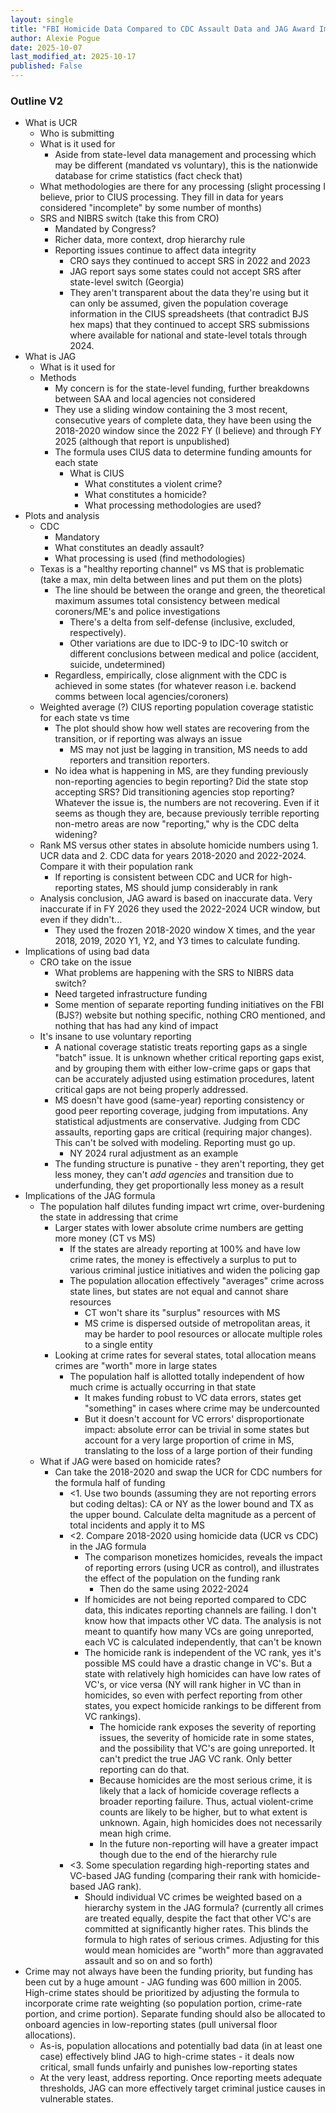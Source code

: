 ```yaml
---
layout: single
title: "FBI Homicide Data Compared to CDC Assault Data and JAG Award Implications for Some States"
author: Alexie Pogue
date: 2025-10-07
last_modified_at: 2025-10-17
published: False
---
```


### Outline V2
- What is UCR 
    - Who is submitting
    - What is it used for
        - Aside from state-level data management and processing which may be different (mandated vs voluntary), this is the nationwide database for crime statistics (fact check that)
    - What methodologies are there for any processing (slight processing I believe, prior to CIUS processing. They fill in data for years considered "incomplete" by some number of months) 
    - SRS and NIBRS switch (take this from CRO)
        - Mandated by Congress?
        - Richer data, more context, drop hierarchy rule
        - Reporting issues continue to affect data integrity
            - CRO says they continued to accept SRS in 2022 and 2023 
            - JAG report says some states could not accept SRS after state-level switch (Georgia)
            - They aren't transparent about the data they're using but it can only be assumed, given the population coverage information in the CIUS spreadsheets (that contradict BJS hex maps) that they continued to accept SRS submissions where available for national and state-level totals through 2024. 
- What is JAG
    - What is it used for
    - Methods
        - My concern is for the state-level funding, further breakdowns between SAA and local agencies not considered
        - They use a sliding window containing the 3 most recent, consecutive years of complete data, they have been using the 2018-2020 window since the 2022 FY (I believe) and through FY 2025 (although that report is unpublished)
        - The formula uses CIUS data to determine funding amounts for each state
            - What is CIUS
                - What constitutes a violent crime? 
                - What constitutes a homicide?
                - What processing methodologies are used? 
- Plots and analysis
    - CDC 
        - Mandatory
        - What constitutes an deadly assault?
        - What processing is used (find methodologies)
    - Texas is a "healthy reporting channel" vs MS that is problematic (take a max, min delta between lines and put them on the plots)
        - The line should be between the orange and green, the theoretical maximum assumes total consistency between medical coroners/ME's and police investigations 
            - There's a delta from self-defense (inclusive, excluded, respectively). 
            - Other variations are due to IDC-9 to IDC-10 switch or different conclusions between medical and police (accident, suicide, undetermined)
        - Regardless, empirically, close alignment with the CDC is achieved in some states (for whatever reason i.e. backend comms between local agencies/coroners) 
    - Weighted average (?) CIUS reporting population coverage statistic for each state vs time
        - The plot should show how well states are recovering from the transition, or if reporting was always an issue
            - MS may not just be lagging in transition, MS needs to add reporters and transition reporters.
        - No idea what is happening in MS, are they funding previously non-reporting agencies to begin reporting? Did the state stop accepting SRS? Did transitioning agencies stop reporting? Whatever the issue is, the numbers are not recovering. Even if it seems as though they are, because previously terrible reporting non-metro areas are now "reporting," why is the CDC delta widening? 
    - Rank MS versus other states in absolute homicide numbers using 1. UCR data and 2. CDC data for years 2018-2020 and 2022-2024. Compare it with their population rank
        - If reporting is consistent between CDC and UCR for high-reporting states, MS should jump considerably in rank
    - Analysis conclusion, JAG award is based on inaccurate data. Very inaccurate if in FY 2026 they used the 2022-2024 UCR window, but even if they didn't...
        - They used the frozen 2018-2020 window X times, and the year 2018, 2019, 2020 Y1, Y2, and Y3 times to calculate funding. 
- Implications of using bad data
    - CRO take on the issue
        - What problems are happening with the SRS to NIBRS data switch? 
        - Need targeted infrastructure funding
        - Some mention of separate reporting funding initiatives on the FBI (BJS?) website but nothing specific, nothing CRO mentioned, and nothing that has had any kind of impact
    - It's insane to use voluntary reporting 
        - A national coverage statistic treats reporting gaps as a single "batch" issue. It is unknown whether critical reporting gaps exist, and by grouping them with either low-crime gaps or gaps that can be accurately adjusted using estimation procedures, latent critical gaps are not being properly addressed. 
        - MS doesn't have good (same-year) reporting consistency or good peer reporting coverage, judging from imputations. Any statistical adjustments are conservative. Judging from CDC assaults, reporting gaps are critical (requiring major changes). This can't be solved with modeling. Reporting must go up. 
            - NY 2024 rural adjustment as an example
        - The funding structure is punative - they aren't reporting, they get less money, they can't *add agencies* and transition due to underfunding, they get proportionally less money as a result
- Implications of the JAG formula 
    - The population half dilutes funding impact wrt crime, over-burdening the state in addressing that crime
        - Larger states with lower absolute crime numbers are getting more money (CT vs MS)
            - If the states are already reporting at 100% and have low crime rates, the money is effectively a surplus to put to various criminal justice initiatives and widen the policing gap
            - The population allocation effectively "averages" crime across state lines, but states are not equal and cannot share resources 
                - CT won't share its "surplus" resources with MS
                - MS crime is dispersed outside of metropolitan areas, it may be harder to pool resources or allocate multiple roles to a single entity
        - Looking at crime rates for several states, total allocation means crimes are "worth" more in large states  
            - The population half is allotted totally independent of how much crime is actually occurring in that state  
                - It makes funding robust to VC data errors, states get "something" in cases where crime may be undercounted  
                - But it doesn't account for VC errors' disproportionate impact: absolute error can be trivial in some states but account for a very large proportion of crime in MS, translating to the loss of a large portion of their funding
    - What if JAG were based on homicide rates?  
        - Can take the 2018-2020 and swap the UCR for CDC numbers for the formula half of funding  
            - <1. Use two bounds (assuming they are not reporting errors but coding deltas): CA or NY as the lower bound and TX as the upper bound. Calculate delta magnitude as a percent of total incidents and apply it to MS  
            - <2. Compare 2018-2020 using homicide data (UCR vs CDC) in the JAG formula 
                - The comparison monetizes homicides, reveals the impact of reporting errors (using UCR as control), and illustrates the effect of the population on the funding rank  
                    - Then do the same using 2022-2024
                - If homicides are not being reported compared to CDC data, this indicates reporting channels are failing. I don't know how that impacts other VC data. The analysis is not meant to quantify how many VCs are going unreported, each VC is calculated independently, that can't be known  
                - The homicide rank is independent of the VC rank, yes it's possible MS could have a drastic change in VC's. But a state with relatively high homicides can have low rates of VC's, or vice versa (NY will rank higher in VC than in homicides, so even with perfect reporting from other states, you expect homicide rankings to be different from VC rankings).  
                    - The homicide rank exposes the severity of reporting issues, the severity of homicide rate in some states, and the possibility that VC's are going unreported. It can't predict the true JAG VC rank. Only better reporting can do that.  
                    - Because homicides are the most serious crime, it is likely that a lack of homicide coverage reflects a broader reporting failure. Thus, actual violent-crime counts are likely to be higher, but to what extent is unknown. Again, high homicides does not necessarily mean high crime. 
                    - In the future non-reporting will have a greater impact though due to the end of the hierarchy rule
            - <3. Some speculation regarding high-reporting states and VC-based JAG funding (comparing their rank with homicide-based JAG rank).  
                - Should individual VC crimes be weighted based on a hierarchy system in the JAG formula? (currently all crimes are treated equally, despite the fact that other VC's are committed at significantly higher rates. This blinds the formula to high rates of serious crimes. Adjusting for this would mean homicides are "worth" more than aggravated assault and so on and so forth)
- Crime may not always have been the funding priority, but funding has been cut by a huge amount - JAG funding was 600 million in 2005. High-crime states should be prioritized by adjusting the formula to incorporate crime rate weighting (so population portion, crime-rate portion, and crime portion). Separate funding should also be allocated to onboard agencies in low-reporting states (pull universal floor allocations). 
    - As-is, population allocations and potentially bad data (in at least one case) effectively blind JAG to high-crime states - it deals now critical, small funds unfairly and punishes low-reporting states 
    - At the very least, address reporting. Once reporting meets adequate thresholds, JAG can more effectively target criminal justice causes in vulnerable states.


